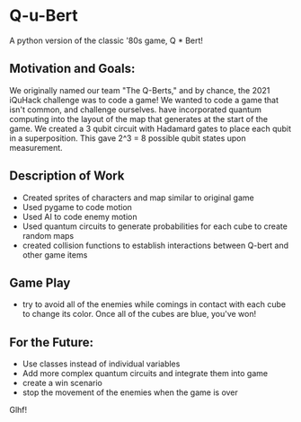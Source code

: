 # Q-u-Bert

A python version of the classic '80s game, Q * Bert! 

## Motivation and Goals:
We originally named our team "The Q-Berts," and by chance, the 2021 iQuHack challenge was to code a game! We wanted to code a game that isn't common, and challenge ourselves. have incorporated quantum computing into the layout of the map that generates at the start of the game. We created a 3 qubit circuit with Hadamard gates to place each qubit in a superposition. This gave 2^3 = 8 possible qubit states upon measurement. 

## Description of Work
* Created sprites of characters and map similar to original game
* Used pygame to code motion
* Used AI to code enemy motion
* Used quantum circuits to generate probabilities for each cube to create random maps
* created collision functions to establish interactions between Q-bert and other game items 

## Game Play
* try to avoid all of the enemies while comings in contact with each cube to change its color. Once all of the cubes are blue, you've won!

## For the Future:
* Use classes instead of individual variables
* Add more complex quantum circuits and integrate them into game
* create a win scenario
* stop the movement of the enemies when the game is over



Glhf!
